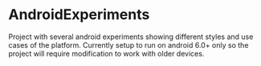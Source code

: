 # AndroidExperiments
Project with several android experiments showing different styles and use cases of the platform.
Currently setup to run on android 6.0+ only so the project will require modification to work with older devices.
